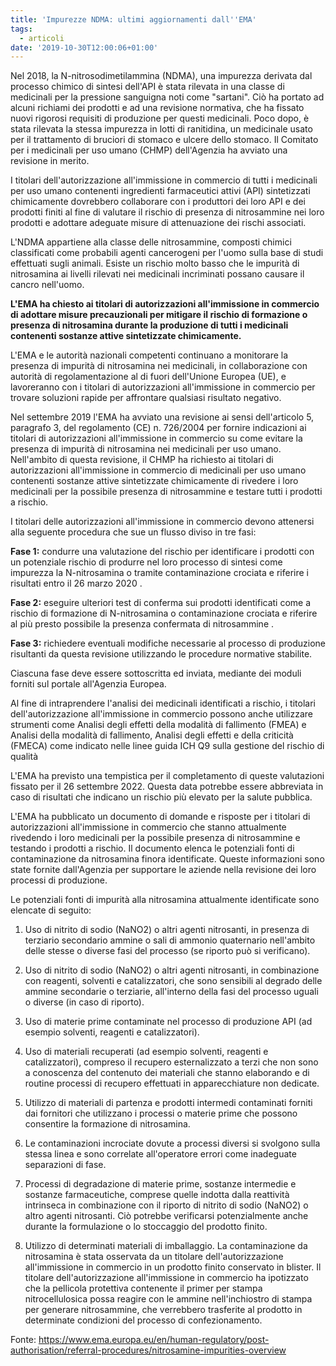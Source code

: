 ```yaml
---
title: 'Impurezze NDMA: ultimi aggiornamenti dall''EMA'
tags:
  - articoli
date: '2019-10-30T12:00:06+01:00'
---
```

Nel 2018, la N-nitrosodimetilammina (NDMA), una impurezza derivata dal processo chimico di sintesi dell'API è stata rilevata in una classe di medicinali per la pressione sanguigna noti come "sartani". Ciò ha portato ad alcuni richiami dei prodotti e ad una revisione normativa, che ha fissato nuovi rigorosi requisiti di produzione per questi medicinali. Poco dopo, è stata rilevata la stessa impurezza in lotti di ranitidina, un medicinale usato per il trattamento di bruciori di stomaco e ulcere dello stomaco. Il Comitato per i medicinali per uso umano (CHMP) dell'Agenzia ha avviato una revisione in merito.

I titolari dell'autorizzazione all'immissione in commercio di tutti i medicinali per uso umano contenenti ingredienti farmaceutici attivi (API) sintetizzati chimicamente dovrebbero collaborare con i produttori dei loro API e dei prodotti finiti al fine di valutare il rischio di presenza di nitrosammine nei loro prodotti e adottare adeguate misure di attenuazione dei rischi associati.

L'NDMA appartiene alla classe delle nitrosammine, composti chimici classificati come probabili agenti cancerogeni per l'uomo sulla base di studi effettuati sugli animali. Esiste un rischio molto basso che le impurità di nitrosamina ai livelli rilevati nei medicinali incriminati possano causare il cancro nell'uomo.

**L'EMA ha chiesto ai titolari di autorizzazioni all'immissione in commercio di adottare misure precauzionali per mitigare il rischio di formazione o presenza di nitrosamina durante la produzione di tutti i medicinali contenenti sostanze attive sintetizzate chimicamente.**

L'EMA e le autorità nazionali competenti continuano a monitorare la presenza di impurità di nitrosamina nei medicinali, in collaborazione con autorità di regolamentazione al di fuori dell'Unione Europea (UE), e lavoreranno con  i titolari di autorizzazioni all'immissione in commercio per trovare soluzioni rapide per affrontare qualsiasi risultato negativo. 

Nel settembre 2019 l'EMA ha avviato una revisione ai sensi dell'articolo 5, paragrafo 3, del regolamento (CE) n. 726/2004 per fornire indicazioni ai titolari di autorizzazioni all'immissione in commercio su come evitare la presenza di impurità di nitrosamina nei medicinali per uso umano. Nell'ambito di questa revisione, il CHMP ha richiesto ai titolari di autorizzazioni all'immissione in commercio di medicinali per uso umano contenenti sostanze attive sintetizzate chimicamente di rivedere i  loro medicinali per la possibile presenza di nitrosammine e testare tutti i prodotti a rischio.

I titolari delle autorizzazioni all'immissione in commercio devono attenersi alla seguente procedura che sue un flusso diviso in tre fasi:

**Fase 1:** condurre una valutazione del rischio per identificare i prodotti con un potenziale rischio di produrre nel loro processo di sintesi come impurezza la N-nitrosamina o tramite contaminazione crociata e riferire i risultati entro il 26 marzo 2020 .

**Fase 2:** eseguire ulteriori test di conferma sui prodotti identificati come a rischio di formazione di N-nitrosamina o contaminazione crociata e riferire al più presto possibile la presenza confermata di nitrosammine .

**Fase 3:** richiedere eventuali modifiche necessarie al processo di produzione risultanti da questa revisione utilizzando le procedure normative stabilite.

Ciascuna fase deve essere sottoscritta ed inviata, mediante dei moduli forniti sul portale all'Agenzia Europea.

Al fine di intraprendere l'analisi dei medicinali identificati a rischio, i titolari dell'autorizzazione all'immissione in commercio possono anche utilizzare strumenti come Analisi degli effetti della modalità di fallimento (FMEA) e Analisi della modalità di fallimento, Analisi degli effetti e della criticità (FMECA) come indicato nelle linee guida ICH Q9 sulla gestione del rischio di qualità 

L'EMA ha previsto una tempistica per il completamento di queste valutazioni fissato per il 26 settembre 2022. Questa data potrebbe essere abbreviata in caso di risultati che indicano un rischio più elevato per la salute pubblica.

L'EMA ha pubblicato un documento di domande e risposte per i titolari di autorizzazioni all'immissione in commercio che stanno attualmente rivedendo i loro medicinali per la possibile presenza di nitrosammine e testando i prodotti a rischio. Il documento elenca le  potenziali fonti di contaminazione da nitrosamina  finora identificate. Queste informazioni sono state fornite dall'Agenzia per supportare le aziende nella revisione dei loro processi di produzione.

Le potenziali fonti di impurità alla nitrosamina attualmente identificate sono elencate di seguito:

1. Uso di nitrito di sodio (NaNO2) o altri agenti nitrosanti, in presenza di terziario secondario ammine o sali di ammonio quaternario nell'ambito delle stesse o diverse fasi del processo (se riporto può si verificano).

2. Uso di nitrito di sodio (NaNO2) o altri agenti nitrosanti, in combinazione con reagenti, solventi e catalizzatori, che sono sensibili al degrado delle ammine secondarie o terziarie, all'interno della fasi del processo uguali o diverse (in caso di riporto).

3. Uso di materie prime contaminate nel processo di produzione API (ad esempio solventi, reagenti e catalizzatori).

4. Uso di materiali recuperati (ad esempio solventi, reagenti e catalizzatori), compreso il recupero esternalizzato a terzi che non sono a conoscenza del contenuto dei materiali che stanno elaborando e di routine processi di recupero effettuati in apparecchiature non dedicate.

5. Utilizzo di materiali di partenza e prodotti intermedi contaminati forniti dai fornitori che utilizzano i processi o materie prime che possono consentire la formazione di nitrosamina.

6. Le contaminazioni incrociate dovute a processi diversi si svolgono sulla stessa linea e sono correlate all'operatore errori come inadeguate separazioni di fase.

7. Processi di degradazione di materie prime, sostanze intermedie e sostanze farmaceutiche, comprese quelle indotta dalla reattività intrinseca in combinazione con il riporto di nitrito di sodio (NaNO2) o altro agenti nitrosanti. Ciò potrebbe verificarsi potenzialmente anche durante la formulazione o lo stoccaggio del prodotto finito.

8. Utilizzo di determinati materiali di imballaggio. La contaminazione da nitrosamina è stata osservata da un titolare dell'autorizzazione all'immissione in commercio in un prodotto finito conservato in blister. Il titolare dell'autorizzazione all'immissione in commercio ha ipotizzato che la pellicola protettiva contenente il primer per stampa nitrocellulosica possa reagire con le ammine nell'inchiostro di stampa per generare nitrosammine, che verrebbero trasferite al prodotto in determinate condizioni del processo di confezionamento.

Fonte: https://www.ema.europa.eu/en/human-regulatory/post-authorisation/referral-procedures/nitrosamine-impurities-overview
